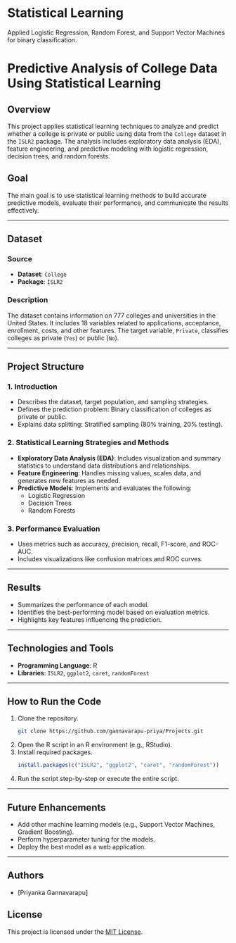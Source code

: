 # Statistical Learning
Applied Logistic Regression, Random Forest, and Support Vector Machines for binary classification.

# Predictive Analysis of College Data Using Statistical Learning

## Overview
This project applies statistical learning techniques to analyze and predict whether a college is private or public using data from the `College` dataset in the `ISLR2` package. The analysis includes exploratory data analysis (EDA), feature engineering, and predictive modeling with logistic regression, decision trees, and random forests.

## Goal
The main goal is to use statistical learning methods to build accurate predictive models, evaluate their performance, and communicate the results effectively.

---

## Dataset
### Source
- **Dataset**: `College`
- **Package**: `ISLR2`

### Description
The dataset contains information on 777 colleges and universities in the United States. It includes 18 variables related to applications, acceptance, enrollment, costs, and other features. The target variable, `Private`, classifies colleges as private (`Yes`) or public (`No`).

---

## Project Structure

### 1. Introduction
- Describes the dataset, target population, and sampling strategies.
- Defines the prediction problem: Binary classification of colleges as private or public.
- Explains data splitting: Stratified sampling (80% training, 20% testing).

### 2. Statistical Learning Strategies and Methods
- **Exploratory Data Analysis (EDA)**: Includes visualization and summary statistics to understand data distributions and relationships.
- **Feature Engineering**: Handles missing values, scales data, and generates new features as needed.
- **Predictive Models**: Implements and evaluates the following:
  - Logistic Regression
  - Decision Trees
  - Random Forests

### 3. Performance Evaluation
- Uses metrics such as accuracy, precision, recall, F1-score, and ROC-AUC.
- Includes visualizations like confusion matrices and ROC curves.

---

## Results
- Summarizes the performance of each model.
- Identifies the best-performing model based on evaluation metrics.
- Highlights key features influencing the prediction.

---

## Technologies and Tools
- **Programming Language**: R
- **Libraries**: `ISLR2`, `ggplot2`, `caret`, `randomForest`

---

## How to Run the Code
1. Clone the repository.
   ```bash
   git clone https://github.com/gannavarapu-priya/Projects.git
   ```
2. Open the R script in an R environment (e.g., RStudio).
3. Install required packages.
   ```R
   install.packages(c("ISLR2", "ggplot2", "caret", "randomForest"))
   ```
4. Run the script step-by-step or execute the entire script.

---

## Future Enhancements
- Add other machine learning models (e.g., Support Vector Machines, Gradient Boosting).
- Perform hyperparameter tuning for the models.
- Deploy the best model as a web application.

---

## Authors
- [Priyanka Gannavarapu]  

## License
This project is licensed under the [MIT License](LICENSE).
